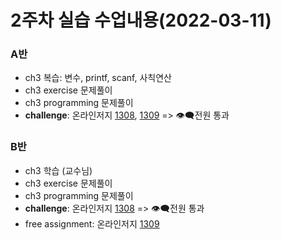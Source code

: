 # 2주차 실습 수업내용(2022-03-11)

### A반  
- ch3 복습: 변수, printf, scanf, 사칙연산
- ch3 exercise 문제풀이
- ch3 programming 문제풀이
- **challenge**: 온라인저지 [1308](http://eseoj.inu.ac.kr/JudgeOnline/problem.php?id=1308), [1309](http://eseoj.inu.ac.kr/JudgeOnline/problem.php?id=1309)   =>  👁‍🗨전원 통과

### B반  
- ch3 학습 (교수님)
- ch3 exercise 문제풀이
- ch3 programming 문제풀이
- **challenge**: 온라인저지 [1308](http://eseoj.inu.ac.kr/JudgeOnline/problem.php?id=1308)   =>  👁‍🗨전원 통과
- free assignment: 온라인저지 [1309](http://eseoj.inu.ac.kr/JudgeOnline/problem.php?id=1309)
